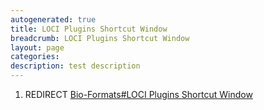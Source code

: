 ```yaml
---
autogenerated: true
title: LOCI Plugins Shortcut Window
breadcrumb: LOCI Plugins Shortcut Window
layout: page
categories: 
description: test description
---
```


1.  REDIRECT [Bio-Formats\#LOCI Plugins Shortcut Window](Bio-Formats#LOCI_Plugins_Shortcut_Window "wikilink")
